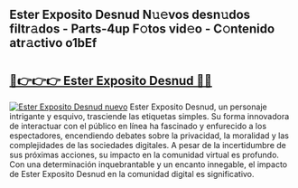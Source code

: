 ## Ester Exposito Desnud N𝚞𝚎vos desn𝚞dos filtr𝚊dos - Parts-4up F𝚘tos vid𝚎o - C𝚘ntenido atr𝚊ctivo o1bEf

# <h2><a href="http://mbcbol.tromn.icu/?c=Ester+Exposito+Desnud">🔗👉👉👉 Ester Exposito Desnud 🔗🔗</a></h2>

[![Ester Exposito Desnud nuevo](https://i.imgur.com/pEAQMta.gif)](http://mbcbol.tromn.icu/?c=Ester+Exposito+Desnud)
Ester Exposito Desnud, un personaje intrigante y esquivo, trasciende las etiquetas simples. Su forma innovadora de interactuar con el público en línea ha fascinado y enfurecido a los espectadores, encendiendo debates sobre la privacidad, la moralidad y las complejidades de las sociedades digitales. A pesar de la incertidumbre de sus próximas acciones, su impacto en la comunidad virtual es profundo. Con una determinación inquebrantable y un encanto innegable, el impacto de Ester Exposito Desnud en la comunidad digital es significativo.
